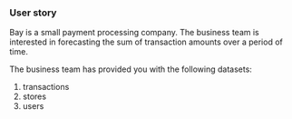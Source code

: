 ### User story
Bay is a small payment processing company. The business team is interested in forecasting the sum of transaction amounts over a period of time.

The business team has provided you with the following datasets:

1. transactions
2. stores
3. users
